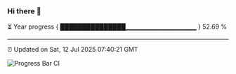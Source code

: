 ### Hi there 👋

⏳ Year progress { ███████████████▁▁▁▁▁▁▁▁▁▁▁▁▁▁▁ } 52.69 %

---

⏰ Updated on Sat, 12 Jul 2025 07:40:21 GMT

![Progress Bar CI](https://github.com/IshwaranRudhara/GIT-ACTION/workflows/Progress%20Bar%20CI/badge.svg)
